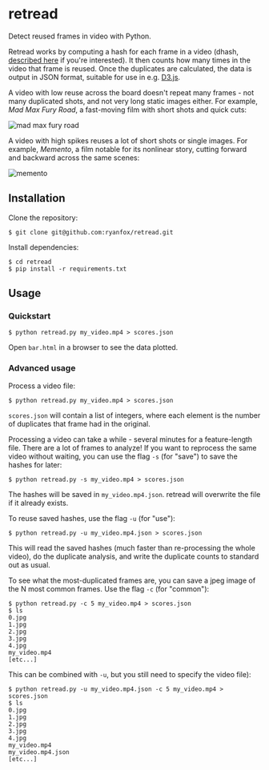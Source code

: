# retread
Detect reused frames in video with Python.

Retread works by computing a hash for each frame in a video (dhash, [described here](http://www.hackerfactor.com/blog/?/archives/529-Kind-of-Like-That.html) if you're interested).
It then counts how many times in the video that frame is reused.  Once the duplicates are calculated, the data is output in JSON format, suitable for use in e.g. [D3.js](https://d3js.org/).

A video with low reuse across the board doesn't repeat many frames - not many duplicated shots, and not very long static images either.  For example, _Mad Max Fury Road_, a fast-moving film with short shots and quick cuts:

![mad max fury road](https://i.imgur.com/ZUIVTWh.png)

A video with high spikes reuses a lot of short shots or single images.  For example, _Memento_, a film notable for its nonlinear story, cutting forward and backward across the same scenes:

![memento](https://i.imgur.com/YZ6vORD.png)

## Installation
Clone the repository:

    $ git clone git@github.com:ryanfox/retread.git

Install dependencies:

    $ cd retread
    $ pip install -r requirements.txt

## Usage

### Quickstart

    $ python retread.py my_video.mp4 > scores.json

Open `bar.html` in a browser to see the data plotted.

### Advanced usage
Process a video file:

    $ python retread.py my_video.mp4 > scores.json

`scores.json` will contain a list of integers, where each element is the number of duplicates that frame had in the original.

Processing a video can take a while - several minutes for a feature-length file.  There are a lot of frames to analyze!  If you want to reprocess the same video without waiting, you can use the flag `-s` (for "save") to save the hashes for later:

    $ python retread.py -s my_video.mp4 > scores.json

The hashes will be saved in `my_video.mp4.json`.  retread will overwrite the file if it already exists.

To reuse saved hashes, use the flag `-u` (for "use"):

    $ python retread.py -u my_video.mp4.json > scores.json

This will read the saved hashes (much faster than re-processing the whole video), do the duplicate analysis, and write the duplicate counts to standard out as usual.

To see what the most-duplicated frames are, you can save a jpeg image of the N most common frames.  Use the flag `-c` (for "common"):

    $ python retread.py -c 5 my_video.mp4 > scores.json
    $ ls
    0.jpg
    1.jpg
    2.jpg
    3.jpg
    4.jpg
    my_video.mp4
    [etc...]

This can be combined with `-u`, but you still need to specify the video file):

    $ python retread.py -u my_video.mp4.json -c 5 my_video.mp4 > scores.json
    $ ls
    0.jpg
    1.jpg
    2.jpg
    3.jpg
    4.jpg
    my_video.mp4
    my_video.mp4.json
    [etc...]
